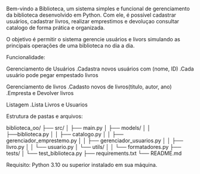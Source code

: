 Bem-vindo a Biblioteca, um sistema simples e funcional de gerenciamento da biblioteca desenvolvido em Python.
Com ele, é possível cadastrar usuários, cadastrar livros, realizar emprestimos e devoluçao consultar catalogo de forma prática e organizada.


O objetivo é permitir o sistema gerencie usuários e livors simulando as principais operações de uma biblioteca no dia a dia.

Funcionalidade:

Gerenciamento de Usuários
.Cadastra novos usuários com (nome, ID)
.Cada usuário pode pegar empestado livros

Gerenciamento de livros
.Cadasto novos de livros(titulo, autor, ano)
.Empresta e Devolver livros

Listagem
.Lista Livros e Usuarios


Estrutura de pastas e arquivos:

biblioteca_oo/
├── src/
│   ├── main.py
│   ├── models/
│   │   ├──biblioteca.py
│   │   ├── catalogo.py
│   │   ├── gerenciador_emprestemo.py
│   │   ├── gerenciador_usuarios.py
│   │   ├── livro.py
│   │   └── usuario.py
│   └── utils/
│   │   └── formatadores.py
├── tests/
│   └── test_biblioteca.py
├── requirements.txt
└── README.md


Requisito:
Python 3.10 ou superior instalado em sua máquina.
